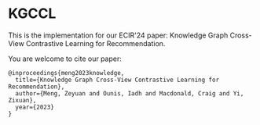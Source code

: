 # KGCCL

This is the implementation for our ECIR'24 paper: Knowledge Graph Cross-View Contrastive Learning for Recommendation.

You are welcome to cite our paper:
```
@inproceedings{meng2023knowledge,
  title={Knowledge Graph Cross-View Contrastive Learning for Recommendation},
  author={Meng, Zeyuan and Ounis, Iadh and Macdonald, Craig and Yi, Zixuan},
  year={2023}
}
```
